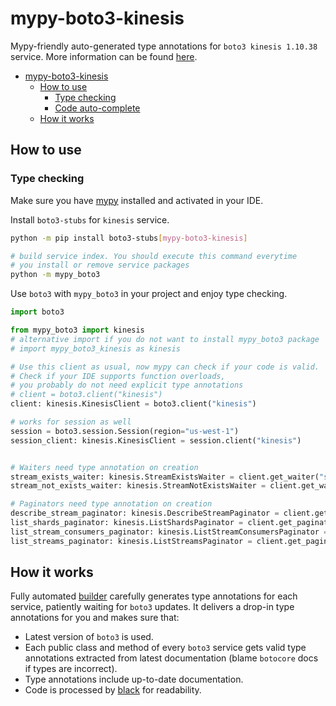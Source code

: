 # mypy-boto3-kinesis

Mypy-friendly auto-generated type annotations for `boto3 kinesis 1.10.38` service.
More information can be found [here](https://github.com/vemel/mypy_boto3).

- [mypy-boto3-kinesis](#mypy-boto3-kinesis)
  - [How to use](#how-to-use)
    - [Type checking](#type-checking)
    - [Code auto-complete](#code-auto-complete)
  - [How it works](#how-it-works)

## How to use

### Type checking

Make sure you have [mypy](https://github.com/python/mypy) installed and activated in your IDE.

Install `boto3-stubs` for `kinesis` service.

```bash
python -m pip install boto3-stubs[mypy-boto3-kinesis]

# build service index. You should execute this command everytime
# you install or remove service packages
python -m mypy_boto3
```

Use `boto3` with `mypy_boto3` in your project and enjoy type checking.

```python
import boto3

from mypy_boto3 import kinesis
# alternative import if you do not want to install mypy_boto3 package
# import mypy_boto3_kinesis as kinesis

# Use this client as usual, now mypy can check if your code is valid.
# Check if your IDE supports function overloads,
# you probably do not need explicit type annotations
# client = boto3.client("kinesis")
client: kinesis.KinesisClient = boto3.client("kinesis")

# works for session as well
session = boto3.session.Session(region="us-west-1")
session_client: kinesis.KinesisClient = session.client("kinesis")


# Waiters need type annotation on creation
stream_exists_waiter: kinesis.StreamExistsWaiter = client.get_waiter("stream_exists")
stream_not_exists_waiter: kinesis.StreamNotExistsWaiter = client.get_waiter("stream_not_exists")

# Paginators need type annotation on creation
describe_stream_paginator: kinesis.DescribeStreamPaginator = client.get_paginator("describe_stream")
list_shards_paginator: kinesis.ListShardsPaginator = client.get_paginator("list_shards")
list_stream_consumers_paginator: kinesis.ListStreamConsumersPaginator = client.get_paginator("list_stream_consumers")
list_streams_paginator: kinesis.ListStreamsPaginator = client.get_paginator("list_streams")
```

## How it works

Fully automated [builder](https://github.com/vemel/mypy_boto3) carefully generates
type annotations for each service, patiently waiting for `boto3` updates. It delivers
a drop-in type annotations for you and makes sure that:

- Latest version of `boto3` is used.
- Each public class and method of every `boto3` service gets valid type annotations
  extracted from latest documentation (blame `botocore` docs if types are incorrect).
- Type annotations include up-to-date documentation.
- Code is processed by [black](https://github.com/psf/black) for readability.